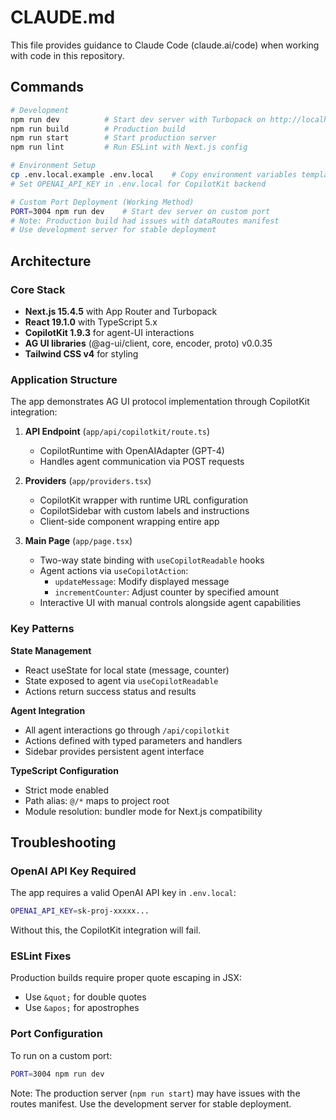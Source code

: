 # CLAUDE.md

This file provides guidance to Claude Code (claude.ai/code) when working with code in this repository.

## Commands

```bash
# Development
npm run dev          # Start dev server with Turbopack on http://localhost:3000
npm run build        # Production build
npm run start        # Start production server
npm run lint         # Run ESLint with Next.js config

# Environment Setup
cp .env.local.example .env.local    # Copy environment variables template
# Set OPENAI_API_KEY in .env.local for CopilotKit backend

# Custom Port Deployment (Working Method)
PORT=3004 npm run dev    # Start dev server on custom port
# Note: Production build had issues with dataRoutes manifest
# Use development server for stable deployment
```

## Architecture

### Core Stack
- **Next.js 15.4.5** with App Router and Turbopack
- **React 19.1.0** with TypeScript 5.x
- **CopilotKit 1.9.3** for agent-UI interactions
- **AG UI libraries** (@ag-ui/client, core, encoder, proto) v0.0.35
- **Tailwind CSS v4** for styling

### Application Structure

The app demonstrates AG UI protocol implementation through CopilotKit integration:

1. **API Endpoint** (`app/api/copilotkit/route.ts`)
   - CopilotRuntime with OpenAIAdapter (GPT-4)
   - Handles agent communication via POST requests

2. **Providers** (`app/providers.tsx`)
   - CopilotKit wrapper with runtime URL configuration
   - CopilotSidebar with custom labels and instructions
   - Client-side component wrapping entire app

3. **Main Page** (`app/page.tsx`)
   - Two-way state binding with `useCopilotReadable` hooks
   - Agent actions via `useCopilotAction`:
     - `updateMessage`: Modify displayed message
     - `incrementCounter`: Adjust counter by specified amount
   - Interactive UI with manual controls alongside agent capabilities

### Key Patterns

**State Management**
- React useState for local state (message, counter)
- State exposed to agent via `useCopilotReadable`
- Actions return success status and results

**Agent Integration**
- All agent interactions go through `/api/copilotkit`
- Actions defined with typed parameters and handlers
- Sidebar provides persistent agent interface

**TypeScript Configuration**
- Strict mode enabled
- Path alias: `@/*` maps to project root
- Module resolution: bundler mode for Next.js compatibility

## Troubleshooting

### OpenAI API Key Required
The app requires a valid OpenAI API key in `.env.local`:
```bash
OPENAI_API_KEY=sk-proj-xxxxx...
```
Without this, the CopilotKit integration will fail.

### ESLint Fixes
Production builds require proper quote escaping in JSX:
- Use `&quot;` for double quotes
- Use `&apos;` for apostrophes

### Port Configuration
To run on a custom port:
```bash
PORT=3004 npm run dev
```
Note: The production server (`npm run start`) may have issues with the routes manifest. Use the development server for stable deployment.